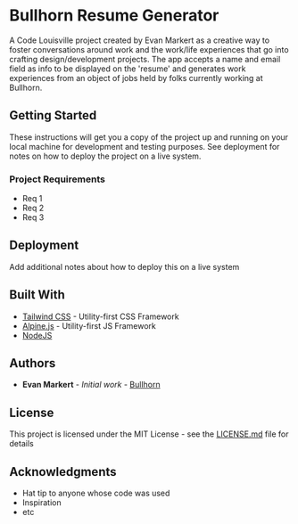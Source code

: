 # Bullhorn Resume Generator

A Code Louisville project created by Evan Markert as a creative way to foster conversations around work and the work/life experiences that go into crafting design/development projects. The app accepts a name and email field as info to be displayed on the 'resume' and generates work experiences from an object of jobs held by folks currently working at Bullhorn. 

## Getting Started

These instructions will get you a copy of the project up and running on your local machine for development and testing purposes. See deployment for notes on how to deploy the project on a live system.

### Project Requirements

* Req 1
* Req 2
* Req 3


## Deployment

Add additional notes about how to deploy this on a live system


## Built With

* [Tailwind CSS](http://www.tailwindcss.com/) - Utility-first CSS Framework
* [Alpine.js](https://github.com/alpinejs/alpine/) - Utility-first JS Framework
* [NodeJS](https://nodejs.org/) 

## Authors

* **Evan Markert** - *Initial work* - [Bullhorn](https://bullhorncreative.com)

## License

This project is licensed under the MIT License - see the [LICENSE.md](LICENSE.md) file for details

## Acknowledgments

* Hat tip to anyone whose code was used
* Inspiration
* etc
